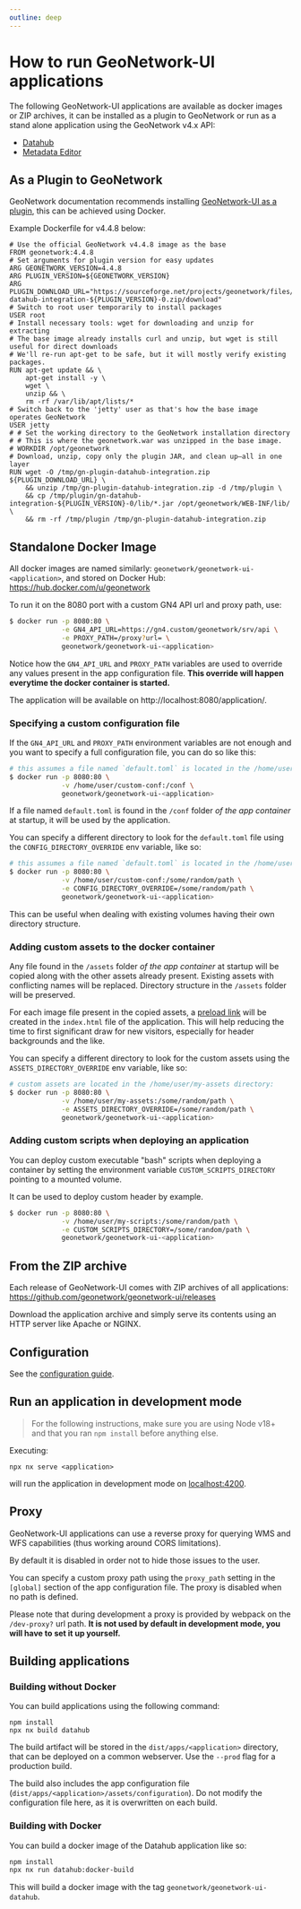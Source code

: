 ```yaml
---
outline: deep
---
```


# How to run GeoNetwork-UI applications

The following GeoNetwork-UI applications are available as docker images or ZIP archives, it can be installed as a plugin to GeoNetwork or run as a stand alone application using the GeoNetwork v4.x API:

- [Datahub](../apps/datahub)
- [Metadata Editor](../apps/editor)

## As a Plugin to GeoNetwork

GeoNetwork documentation recommends installing [GeoNetwork-UI as a plugin](https://docs.geonetwork-opensource.org/4.4/install-guide/plugins/), this can be achieved using Docker. 

Example Dockerfile for v4.4.8 below: 

```
# Use the official GeoNetwork v4.4.8 image as the base
FROM geonetwork:4.4.8
# Set arguments for plugin version for easy updates
ARG GEONETWORK_VERSION=4.4.8
ARG PLUGIN_VERSION=${GEONETWORK_VERSION}
ARG PLUGIN_DOWNLOAD_URL="https://sourceforge.net/projects/geonetwork/files/GeoNetwork_opensource/v${GEONETWORK_VERSION}/gn-datahub-integration-${PLUGIN_VERSION}-0.zip/download"
# Switch to root user temporarily to install packages
USER root
# Install necessary tools: wget for downloading and unzip for extracting
# The base image already installs curl and unzip, but wget is still useful for direct downloads
# We'll re-run apt-get to be safe, but it will mostly verify existing packages.
RUN apt-get update && \
    apt-get install -y \
    wget \
    unzip && \
    rm -rf /var/lib/apt/lists/*
# Switch back to the 'jetty' user as that's how the base image operates GeoNetwork
USER jetty
# # Set the working directory to the GeoNetwork installation directory
# # This is where the geonetwork.war was unzipped in the base image.
# WORKDIR /opt/geonetwork
# Download, unzip, copy only the plugin JAR, and clean up—all in one layer
RUN wget -O /tmp/gn-plugin-datahub-integration.zip ${PLUGIN_DOWNLOAD_URL} \
    && unzip /tmp/gn-plugin-datahub-integration.zip -d /tmp/plugin \
    && cp /tmp/plugin/gn-datahub-integration-${PLUGIN_VERSION}-0/lib/*.jar /opt/geonetwork/WEB-INF/lib/ \
    && rm -rf /tmp/plugin /tmp/gn-plugin-datahub-integration.zip
```

## Standalone Docker Image

All docker images are named similarly: `geonetwork/geonetwork-ui-<application>`, and stored on Docker Hub: https://hub.docker.com/u/geonetwork

To run it on the 8080 port with a custom GN4 API url and proxy path, use:

```bash
$ docker run -p 8080:80 \
             -e GN4_API_URL=https://gn4.custom/geonetwork/srv/api \
             -e PROXY_PATH=/proxy?url= \
             geonetwork/geonetwork-ui-<application>
```

Notice how the `GN4_API_URL` and `PROXY_PATH` variables are used to override any values present in the app configuration file.
**This override will happen everytime the docker container is started.**

The application will be available on http://localhost:8080/application/.

### Specifying a custom configuration file

If the `GN4_API_URL` and `PROXY_PATH` environment variables are not enough and you want to specify a full configuration file,
you can do so like this:

```bash
# this assumes a file named `default.toml` is located in the /home/user/custom-conf directory:
$ docker run -p 8080:80 \
             -v /home/user/custom-conf:/conf \
             geonetwork/geonetwork-ui-<application>
```

If a file named `default.toml` is found in the `/conf` folder _of the app container_ at startup, it will be used by the application.

You can specify a different directory to look for the `default.toml` file using the `CONFIG_DIRECTORY_OVERRIDE` env variable, like so:

```bash
# this assumes a file named `default.toml` is located in the /home/user/custom-conf directory:
$ docker run -p 8080:80 \
             -v /home/user/custom-conf:/some/random/path \
             -e CONFIG_DIRECTORY_OVERRIDE=/some/random/path \
             geonetwork/geonetwork-ui-<application>
```

This can be useful when dealing with existing volumes having their own directory structure.

### Adding custom assets to the docker container

Any file found in the `/assets` folder _of the app container_ at startup will be copied along with the other assets already present. Existing assets with conflicting names will be
replaced. Directory structure in the `/assets` folder will be preserved.

For each image file present in the copied assets, a [preload link](https://developer.mozilla.org/en-US/docs/Web/HTML/Link_types/preload) will be created in the `index.html` file of the application. This will help reducing the
time to first significant draw for new visitors, especially for header backgrounds and the like.

You can specify a different directory to look for the custom assets using the `ASSETS_DIRECTORY_OVERRIDE` env variable, like so:

```bash
# custom assets are located in the /home/user/my-assets directory:
$ docker run -p 8080:80 \
             -v /home/user/my-assets:/some/random/path \
             -e ASSETS_DIRECTORY_OVERRIDE=/some/random/path \
             geonetwork/geonetwork-ui-<application>
```

### Adding custom scripts when deploying an application

You can deploy custom executable "bash" scripts when deploying a container by setting the environment variable `CUSTOM_SCRIPTS_DIRECTORY` pointing to a mounted volume.

It can be used to deploy custom header by example.

```bash
$ docker run -p 8080:80 \
             -v /home/user/my-scripts:/some/random/path \
             -e CUSTOM_SCRIPTS_DIRECTORY=/some/random/path \
             geonetwork/geonetwork-ui-<application>
```

## From the ZIP archive

Each release of GeoNetwork-UI comes with ZIP archives of all applications: https://github.com/geonetwork/geonetwork-ui/releases

Download the application archive and simply serve its contents using an HTTP server like Apache or NGINX.

## Configuration

See the [configuration guide](./configure.md).

## Run an application in development mode

> For the following instructions, make sure you are using Node v18+ and that you ran `npm install` before anything else.

Executing:

```
npx nx serve <application>
```

will run the application in development mode on [localhost:4200](http://localhost:4200/).

## Proxy

GeoNetwork-UI applications can use a reverse proxy for querying WMS and WFS capabilities (thus working around CORS limitations).

By default it is disabled in order not to hide those issues to the user.

You can specify a custom proxy path using the `proxy_path` setting in the `[global]` section of the app configuration file. The proxy is disabled when
no path is defined.

Please note that during development a proxy is provided by webpack on the `/dev-proxy?` url path. **It is
not used by default in development mode, you will have to set it up yourself.**

## Building applications

### Building without Docker

You can build applications using the following command:

```shell script
npm install
npx nx build datahub
```

The build artifact will be stored in the `dist/apps/<application>` directory, that can be deployed on a common webserver. Use the `--prod` flag for a production build.

The build also includes the app configuration file (`dist/apps/<application>/assets/configuration`). Do not modify the configuration file here, as it is overwritten on each build.

### Building with Docker

You can build a docker image of the Datahub application like so:

```bash
npm install
npx nx run datahub:docker-build
```

This will build a docker image with the tag `geonetwork/geonetwork-ui-datahub`.
